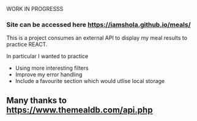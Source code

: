 WORK IN PROGRESSS
### Site can be accessed here https://iamshola.github.io/meals/


This is a project consumes an external API to display my meal results to practice REACT. 


In particular I wanted to practice
- Using more interesting filters  
- Improve my error handling
- Include a favourite section which would utlise local storage 

## Many thanks to https://www.themealdb.com/api.php

